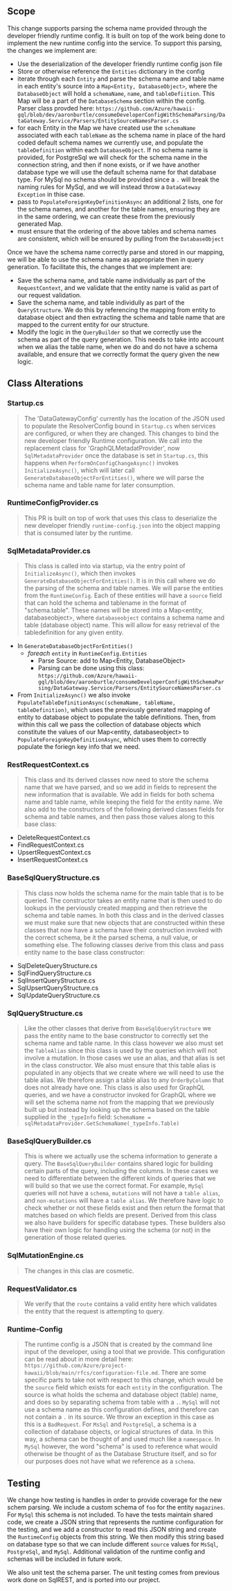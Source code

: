## Scope
This change supports parsing the schema name provided through the developer friendly runtime config. It is built on top of the work being done to implement the new runtime config into the service. To support this parsing, the changes we implement are:
* Use the deserialization of the developer friendly runtime config json file
* Store or otherwise reference the `Entities` dictionary in the config
* iterate through each `Entity` and parse the schema name and table name in each entity's source into a `Map<Entity, DatabaseObject>`, where the `DatabaseObject` will hold a `schemaName`, `name`, and `tableDefiition`. This Map will be a part of the `DatabaseSchema` section within the config. Parser class provded here: `https://github.com/Azure/hawaii-gql/blob/dev/aaronburtle/consumeDeveloperConfigWithSchemaParsing/DataGateway.Service/Parsers/EntitySourceNamesParser.cs`
* for each Entity in the Map we have created use the `schemaName` associated with each `tableName` as the schema name in place of the hard coded default schema names we currently use, and populate the `tableDefinition` within each `DatabaseObject`. If no schema name is provided, for PostgreSql we will check for the schema name in the connection string, and then if none exists, or if we have another database type we will use the default schema name for that database type. For MySql no schema should be provided since a `.` will break the naming rules for MySql, and we will instead throw a `DataGateway Exception` in thise case.
* pass to `PopulateForeignKeyDefinitionAsync` an additional 2 lists, one for the schema names, and another for the table names, ensuring they are in the same ordering, we can create these from the previously generated Map.
* must ensure that the ordering of the above tables and schema names are consistent, which will be ensured by pulling from the `DatabaseObject`

Once we have the schema name correctly parse and stored in our mapping, we will be able to use the schema name as appropriate then in query generation. To facilitate this, the changes that we implement are:
* Save the schema name, and table name individually as part of the `RequestContext`, and we validate that the entity name is valid as part of our request validation.
* Save the schema name, and table individully as part of the `QueryStructure`. We do this by referencing the mapping from entity to database object and then extracting the schema and table name that are mapped to the current entity for our structure.
* Modify the logic in the `QueryBuilder` so that we correctly use the schema as part of the query generation. This needs to take into account when we alias the table name, when we do and do not have a schema available, and ensure that we correctly format the query given the new logic.


## Class Alterations
### Startup.cs
>The 'DataGatewayConfig' currently has the location of the JSON used to populate the ResolverConfig bound in `Startup.cs` when services are configured, or when they are changed. This changes to bind the new developer friendly Runtime configuration. We call into the replacement class for 'GraphQLMetadatProvider', now `SqlMetadataProvider` once the database is set in `Startup.cs`, this happens when `PerformOnConfigChangeAsync()` invokes `InitializeAsync()`, which will later call `GenerateDatabaseObjectForEntities()`, where we will parse the schema name and table name for later consumption.

### RuntimeConfigProvider.cs
>This PR is built on top of work that uses this class to deserialize the new developer friendly `runtime-config.json` into the object mapping that is consumed later by the runtime.

### SqlMetadataProvider.cs 
>This class is called into via startup, via the entry point of `InitializeAsync()`, which then invokes `GenerateDatabaseObjectForEntities()`. It is in this call where we do the parsing of the schema and table names. We will parse the entities from the `RuntimeConfig`. Each of these entities will have a `source` field that can hold the schema and tablename in the format of "schema.table". These names will be stored into a Map<entity, databaseobject>, where `databaseobject` contains a schema name and table (database object) name. This will allow for easy retrieval of the tabledefinition for any given entity.
* In `GenerateDatabaseObjectForEntities()` 
    * _foreach_ `entity` in `RuntimeConfig.Entities`
        * Parse Source: add to Map<Entity, DatabaseObject>
        * Parsing can be done using this class: `https://github.com/Azure/hawaii-gql/blob/dev/aaronburtle/consumeDeveloperConfigWithSchemaParsing/DataGateway.Service/Parsers/EntitySourceNamesParser.cs`
* From `InitializeAsync()` we also invoke `PopulateTableDefinitionAsync(schemaName, tableName, tableDefinition)`, which uses the previously generated mapping of entity to database object to populate the table definitions. Then, from within this call we pass the collection of database objects which constitute the values of our Map<entity, databaseobject> to `PopulateForeignKeyDefinitionAsync`, which uses them to correctly populate the foriegn key info that we need. 

### RestRequestContext.cs
>This class and its derived classes now need to store the schema name that we have parsed, and so we add in fields to represent the new information that is available. We add in fields for both schema name and table name, while keeping the field for the entity name. We also add to the constructors of the following derived classes fields for schema and table names, and then pass those values along to this base class:
* DeleteRequestContext.cs
* FindRequestContext.cs
* UpsertRequestContext.cs
* InsertRequestContext.cs

### BaseSqlQueryStructure.cs
>This class now holds the schema name for the main table that is to be queried. The constructor takes an entity name that is then used to do lookups in the perviously created mapping and then retrieve the schema and table names. In both this class and in the derived classes we must make sure that new objects that are constructed within these classes that now have a schema have their construction invoked with the correct schema, be it the parsed schema, a null value, or something else. The following classes derive from this class and pass entity name to the base class constructor:
* SqlDeleteQueryStructure.cs
* SqlFindQueryStructure.cs
* SqlInsertQueryStructure.cs
* SqlUpsertQueryStructure.cs
* SqlUpdateQueryStructure.cs

### SqlQueryStructure.cs
>Like the other classes that derive from `BaseSqlQueryStructure` we pass the entity name to the base constructor to correctly set the schema name and table name. In this class however we also must set the `TableAlias` since this class is used by the queries which will not involve a mutation. In those cases we use an alias, and that alias is set in the class constructor. We also must ensure that this table alias is populated in any objects that we create where we will need to use the table alias. We therefore assign a table alias to any `OrderByColumn` that does not already have one. This class is also used for GraphQL queries, and we have a constructor invoked for GraphQL where we will set the schema name not from the mapping that we previously built up but instead by looking up the schema based on the table supplied in the `_typeInfo` field: `SchemaName = sqlMetadataProvider.GetSchemaName(_typeInfo.Table)`

### BaseSqlQueryBuilder.cs
> This is where we actually use the schema information to generate a query. The `BaseSqlQueryBuilder` contains shared logic for building certain parts of the query, including the columns. In these cases we need to differentiate between the different kinds of queries that we will build so that we use the correct format. For example, `MySql` queries will not have a `schema`, `mutations` will not have a `table alias`, and `non-mutations` will have a `table alias`. We therefore have logic to check whether or not these fields exist and then return the format that matches based on which fields are present. Derived from this class we also have builders for specific database types. These builders also have their own logic for handling using the schema (or not) in the generation of those related queries.

### SqlMutationEngine.cs
>The changes in this clas are cosmetic.

### RequestValidator.cs
>We verify that the `route` contains a valid entity here which validates the entity that the request is attempting to query.

### Runtime-Config
>The runtime config is a JSON that is created by the command line input of the developer, using a tool that we provide. This configuration can be read about in more detail here: `https://github.com/Azure/project-hawaii/blob/main/rfcs/configuration-file.md`. There are some specific parts to take not with respect to this change, which would be the `source` field which exists for each `entity` in the configuration. The source is what holds the schema and database object (table) name, and does so by separating schema from table with a `.`. `MySql` will not use a schema name as this configuration defines, and therefore can not contain a `.` in its source. We throw an exception in this case as this is a `BadRequest`. For `MsSql` and `PostgreSql`, a schema is a collection of database objects, or logical structures of data. In this way, a schema can be thought of and used much like a `namespace`. In `MySql` however, the word "schema" is used to reference what would otherwise be thought of as the Database Structure itself, and so for our purposes does not have what we reference as a `schema`.


## Testing

We change how testing is handles in order to provide coverage for the new schem parsing. We include a custom schema of `foo` for the entity `magazines`. For `MySql` this schema is not included. To have the tests maintain shared code, we create a JSON string that represents the runtime configuration for the testing, and we add a constructor to read this JSON string and create the `RuntimeConfig` objects from this string. We then modify this string based on database type so that we can include different `source` values for `MsSql`, `PostgreSql`, and `MySql`. Additional validation of the runtime config and schemas will be included in future work.

We also unit test the schema parser. The unit testing comes from previous work done on SqlREST, and is ported into our project.